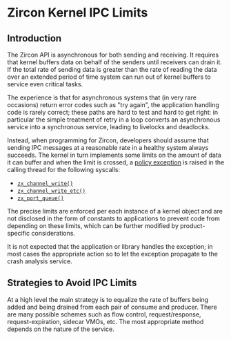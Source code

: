 # Zircon Kernel IPC Limits

## Introduction

The Zircon API is asynchronous for both sending and receiving. It requires that kernel buffers
data on behalf of the senders until receivers can drain it. If the total rate of sending data
is greater than the rate of reading the data over an extended period of time system can run out
of kernel buffers to service even critical tasks.

The experience is that for asynchronous systems that (in very rare occasions) return error codes
such as "try again", the application handling code is rarely correct; these paths are hard to test
and hard to get right: in particular the simple treatment of retry in a loop converts an
asynchronous service into a synchronous service, leading to livelocks and deadlocks.

Instead, when programming for Zircon, developers should assume that sending IPC messages at a
reasonable rate in a healthy system always succeeds. The kernel in turn implements some limits on
the amount of data it can buffer and when the limit is crossed, a
[policy exception](/docs/concepts/kernel/exceptions.md) is raised in the calling thread for the
following syscalls:

 - [`zx_channel_write()`]
 - [`zx_channel_write_etc()`]
 - [`zx_port_queue()`]

The precise limits are enforced per each instance of a kernel object and are not disclosed in the
form of constants to applications to prevent code from depending on these limits, which can be
further modified by product-specific considerations.

It is not expected that the application or library handles the exception; in most cases the
appropriate action so to let the exception propagate to the crash analysis service.

## Strategies to Avoid IPC Limits

At a high level the main strategy is to equalize the rate of buffers being added and being drained
from each pair of consume and producer. There are many possible schemes such as flow control,
request/response, request-expiration, sidecar VMOs, etc. The most appropriate method depends
on the nature of the service.


[`zx_channel_write()`]: /reference/syscalls/channel_write.md
[`zx_channel_write_etc()`]: /reference/syscalls/channel_write_etc.md
[`zx_port_queue()`]: /reference/syscalls/port_queue.md


